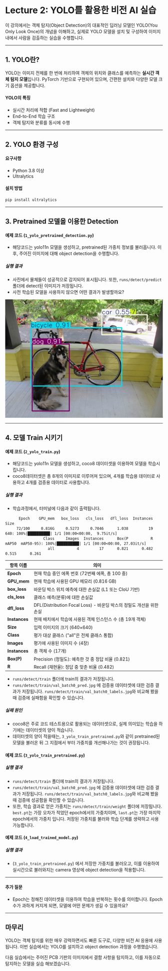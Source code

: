# Lecture 2: YOLO를 활용한 비전 AI 실습

이 강의에서는 객체 탐지(Object Detection)의 대표적인 딥러닝 모델인 YOLO(You Only Look Once)의 개념을 이해하고, 실제로 YOLO 모델을 설치 및 구성하여 이미지 내에서 사람을 검출하는 실습을 수행합니다.

---

## 1. YOLO란?

YOLO는 이미지 전체를 한 번에 처리하여 객체의 위치와 클래스를 예측하는 **실시간 객체 탐지 모델**입니다. PyTorch 기반으로 구현되어 있으며, 간편한 설치와 다양한 모델 크기 옵션을 제공합니다.

#### YOLO의 특징

- 실시간 처리에 적합 (Fast and Lightweight)
- End-to-End 학습 구조
- 객체 탐지와 분류를 동시에 수행

---

## 2. YOLO 환경 구성

#### 요구사항

- Python 3.8 이상
- Ultralytics

#### 설치 방법

```bash
pip install ultralytics
```

---

## 3. Pretrained 모델을 이용한 Detection

#### 예제 코드 (`1_yolo_pretrained_detection.py`)

- 해당코드는 yolo11n 모델을 생성하고, pretrained된 가중치 정보를 불러옵니다. 이후, 주어진 이미지에 대해 object detection을 수행합니다.

##### 실행 결과

- 사진에서 물체들이 성공적으로 감지되어 표시됩니다. 또한, `runs/detect/predict` 폴더에 detect된 이미지가 저장됩니다.
- 사전 학습된 모델을 사용하지 않으면 어떤 결과가 발생할까요?
<center><img src="image/dog_detected.png"></center>

---

## 4. 모델 Train 시키기

#### 예제 코드 (`2_yolo_train.py`)

- 해당코드는 yolo11n 모델을 생성하고, coco8 데이터셋을 이용하여 모델을 학습시킵니다.
- coco8데이터셋은 총 8개의 이미지로 이루어져 있으며, 4개를 학습용 데이터로 사용하고 4개를 검증용 데이터로 사용합니다.

##### 실행 결과

- 학습과정에서, 터미널에 다음과 같이 출력됩니다.
```
      Epoch    GPU_mem   box_loss   cls_loss   dfl_loss  Instances       Size
     72/100     0.816G     0.5273     0.7046      1.038         19        640: 100%|██████████| 1/1 [00:00<00:00,  9.75it/s]
                 Class     Images  Instances      Box(P          R      mAP50  mAP50-95): 100%|██████████| 1/1 [00:00<00:00, 27.03it/s]
                   all          4         17      0.821      0.482      0.515      0.261
```
| 항목 이름         | 의미                                                   |
| ------------- | ---------------------------------------------------- |
| **Epoch**     | 현재 학습 중인 에폭 번호 (72번째 에폭, 총 100 중)                    |
| **GPU\_mem**  | 현재 학습에 사용된 GPU 메모리 (0.816 GB)                        |
| **box\_loss** | 바운딩 박스 위치 예측에 대한 손실값 (L1 또는 CIoU 기반)                 |
| **cls\_loss** | 클래스 예측(분류)에 대한 손실값                                   |
| **dfl\_loss** | DFL(Distribution Focal Loss) - 바운딩 박스의 정밀도 개선을 위한 손실 |
| **Instances** | 현재 배치에서 학습에 사용된 객체 인스턴스 수 (총 19개 객체)                 |
| **Size**      | 입력 이미지의 크기 (640×640)                                 |
| **Class**     | 평가 대상 클래스 ("all"은 전체 클래스 통합)                      |
| **Images**    | 평가에 사용된 이미지 수 (4장)                                |
| **Instances** | 총 객체 수 (17개)                                      |
| **Box(P)**    | Precision (정밀도): 예측한 것 중 정답 비율 (0.821)            |
| **R**         | Recall (재현율): 정답 중 맞춘 비율 (0.482)                  |

- `runs/detect/train` 폴더에 train의 결과가 저장됩니다.
- `runs/detect/train/val_batch0_pred.jpg` 에 검증용 데이터셋에 대한 검증 결과가 저장됩니다. `runs/detect/train/val_batch0_labels.jpg`와 비교해 봤을 때 검증에 실패함을 확인할 수 있습니다.

##### 실패 원인

- coco8은 주로 코드 테스트용으로 활용되는 데이터셋으로, 실제 의미있는 학습을 하기에는 데이터셋의 양이 적습니다.
- 데이터셋의 양이 적을때는, `3_yolo_train_pretrained.py`와 같이 pretrained된 모델을 불러온 뒤 그 지점에서 부터 가중치를 개선해나가는 것이 권장됩니다. 

#### 예제 코드 (`3_yolo_train_pretrained.py`)

##### 실행 결과

- `runs/detect/train` 폴더에 train의 결과가 저장됩니다.
- `runs/detect/train/val_batch0_pred.jpg` 에 검증용 데이터셋에 대한 검증 결과가 저장됩니다. `runs/detect/train/val_batch0_labels.jpg`와 비교해 봤을 때 검증에 성공함을 확인할 수 있습니다.
- 또한, 학습 결과로 얻은 가중치는 `runs/detect/train/weight` 폴더에 저장됩니다. `best.pt`는 가장 오차가 적었던 epoch에서의 가중치이며, `last.pt`는 가장 마지막 epoch에서의 가중치 입니다. 저장된 가중치를 불러와 학습 단계를 생략하고 사용 가능합니다.

#### 예제 코드 (`4_load_trained_model.py`)

##### 실행 결과

- (`3_yolo_train_pretrained.py`) 에서 저장한 가중치를 불러오고, 이를 이용하여 실시간으로 불러와지는 camera 영상에 object detection을 적용합니다.

---

#### 추가 질문
- Epoch는 정해진 데이터셋을 이용하여 학습을 반복하는 횟수를 의미합니다. Epoch수가 과하게 커지게 되면, 모델에 어떤 문제가 생길 수 있을까요?

---

## 마무리

YOLO는 객체 탐지를 위한 매우 강력하면서도 빠른 도구로, 다양한 비전 AI 응용에 사용됩니다. 이번 실습에서는 YOLO를 설치하고 object detection 과정을 수행했습니다.

다음 실습에서는 주어진 PCB 기판의 이미지에서 결함 사항을 탐지하고, 이를 자동으로 탐지하는 모델을 실습 해보겠습니다.

